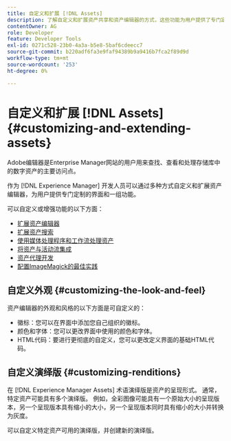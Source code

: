 ```yaml
---
title: 自定义和扩展 [!DNL Assets]
description: 了解自定义和扩展资产共享和资产编辑器的方式，这些功能为用户提供了专门定制的界面和一组功能。
contentOwner: AG
role: Developer
feature: Developer Tools
exl-id: 0271c528-23b0-4a3a-b5e8-5baf6cdeecc7
source-git-commit: b220adf6fa3e9faf94389b9a9416b7fca2f89d9d
workflow-type: tm+mt
source-wordcount: '253'
ht-degree: 0%

---
```


# 自定义和扩展 [!DNL Assets] {#customizing-and-extending-assets}

Adobe编辑器是Enterprise Manager网站的用户用来查找、查看和处理存储库中的数字资产的主要访问点。

作为 [!DNL Experience Manager] 开发人员可以通过多种方式自定义和扩展资产编辑器，为用户提供专门定制的界面和一组功能。

可以自定义或增强功能的以下方面：

* [扩展资产编辑器](asseteditorx.md)
* [扩展资产搜索](searchx.md)
* [使用媒体处理程序和工作流处理资产](media-handlers.md)
* [将资产与活动流集成](extending-activity-stream.md)
* [资产代理开发](proxy.md)
* [配置ImageMagick的最佳实践](best-practices-for-imagemagick.md)

## 自定义外观 {#customizing-the-look-and-feel}

资产编辑器的外观和风格的以下方面是可自定义的：

* 徽标：您可以在界面中添加您自己组织的徽标。
* 颜色和字体：您可以更改界面中使用的颜色和字体。
* HTML代码：要进行更彻底的自定义，您可以更改定义界面的基础HTML代码。

## 自定义演绎版 {#customizing-renditions}

在 [!DNL Experience Manager Assets] 术语演绎版是资产的呈现形式。 通常，特定资产可能具有多个演绎版。 例如，全彩图像可能具有一个原始大小的呈现版本，另一个呈现版本具有缩小的大小，另一个呈现版本同时具有缩小的大小并转换为灰度。

可以自定义特定资产可用的演绎版，并创建新的演绎版。
